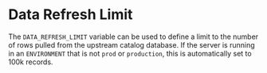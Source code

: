 # Data Refresh Limit

The `DATA_REFRESH_LIMIT` variable can be used to define a limit to the number of
rows pulled from the upstream catalog database. If the server is running in an
`ENVIRONMENT` that is not `prod` or `production`, this is automatically set to
100k records.